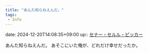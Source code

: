 ```yaml
---
title: "あんた知らねえんだ。"
tags:
 - Info
---
```


date: 2024-12-20T14:08:35+09:00
up:: [セナー・セルル・ピッカー](../Novels/ナカリア/本編/登場人物/Flasta/C/セナー・セルル・ピッカー.md)

あんた知らねえんだ。
あそこにいた俺が、どれだけ幸せだったか。